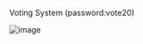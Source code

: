 Voting System (password:vote20)

![image](https://github.com/SunithaSree/votingsystem/assets/129870333/352fee7e-c831-4197-b1c5-511ab3b92b5f)
